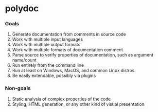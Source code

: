 # polydoc


### Goals

1.  Generate documentation from comments in source code
2.  Work with multiple input languages
3.  Work with multiple output formats
4.  Work with multiple formats of documentation comment
5.  Parse source to verify properties of documentation, such as argument name/count
6.  Run entirely from the command line
7.  Run at least on Windows, MacOS, and common Linux distros
8.  Be easily extendable, possibly via plugins


### Non-goals

1.  Static analysis of complex properties of the code
2.  Styling, HTML generation, or any other kind of visual presentation